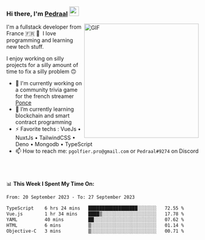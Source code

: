 ### Hi there, I'm <a href="https://pedraal.dev" target="_blank">Pedraal</a> <img src="https://media.giphy.com/media/hvRJCLFzcasrR4ia7z/giphy.gif" width="25px">
<img align="right" alt="GIF" src="https://pedraal.dev/avatar.png" width="300" height="300" />

I'm a fullstack developer from France 🇫🇷 🥖 &nbsp;I love programming and learning new
tech stuff.

I enjoy working on silly projects for a silly amount of time to fix a silly problem 🙃

- 🔭  I'm currently working on a community trivia game for the french streamer <a href="https://twitch.tv/ponce" target="_blank">Ponce</a>
- 🌱 I’m currently learning blockchain and smart contract programming
- ⚡ Favorite techs : VueJs &bull; NuxtJs &bull; TailwindCSS &bull; Deno &bull; Mongodb &bull; TypeScript
- 📫 How to reach me: `pgolfier.pro@gmail.com` or `Pedraal#9274` on Discord

<br>
<br>

📊 **This Week I Spent My Time On:**
<!--START_SECTION:waka-->

```txt
From: 20 September 2023 - To: 27 September 2023

TypeScript    6 hrs 24 mins   ██████████████████░░░░░░░   72.55 %
Vue.js        1 hr 34 mins    ████▒░░░░░░░░░░░░░░░░░░░░   17.78 %
YAML          40 mins         ██░░░░░░░░░░░░░░░░░░░░░░░   07.62 %
HTML          6 mins          ▒░░░░░░░░░░░░░░░░░░░░░░░░   01.14 %
Objective-C   3 mins          ▒░░░░░░░░░░░░░░░░░░░░░░░░   00.71 %
```

<!--END_SECTION:waka-->
